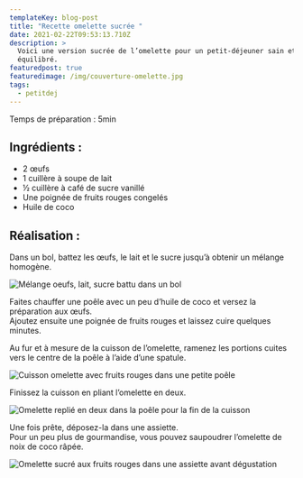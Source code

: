 ```yaml
---
templateKey: blog-post
title: "Recette omelette sucrée "
date: 2021-02-22T09:53:13.710Z
description: >
  Voici une version sucrée de l’omelette pour un petit-déjeuner sain et
  équilibré. 
featuredpost: true
featuredimage: /img/couverture-omelette.jpg
tags:
  - petitdej
---
```

Temps de préparation : 5min

## Ingrédients :

* 2 œufs
* 1 cuillère à soupe de lait
* ½ cuillère à café de sucre vanillé
* Une poignée de fruits rouges congelés
* Huile de coco

## Réalisation :

Dans un bol, battez les œufs, le lait et le sucre jusqu’à obtenir un mélange homogène.

![Mélange oeufs, lait, sucre battu dans un bol](/img/melange-oeufs.jpg "Mélange oeufs battu")

Faites chauffer une poêle avec un peu d’huile de coco et versez la préparation aux œufs.\
Ajoutez ensuite une poignée de fruits rouges et laissez cuire quelques minutes.

Au fur et à mesure de la cuisson de l’omelette, ramenez les portions cuites vers le centre de la poêle à l’aide d’une spatule.

![Cuisson omelette avec fruits rouges dans une petite poêle](/img/cuisson-1.jpg "Cuisson omelette")

Finissez la cuisson en pliant l’omelette en deux.

![Omelette replié en deux dans la poêle pour la fin de la cuisson ](/img/cuisson-2.jpg "Cuisson omelette")

Une fois prête, déposez-la dans une assiette.\
Pour un peu plus de gourmandise, vous pouvez saupoudrer l’omelette de noix de coco râpée.

![Omelette sucré aux fruits rouges dans une assiette avant dégustation ](/img/omelette.jpg "Omelette sucré")